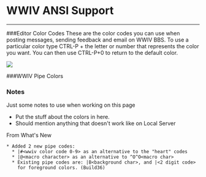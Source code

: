 # WWIV ANSI Support
***

###Editor Color Codes
These are the color codes you can use when posting messages, sending feedback and email on WWIV BBS. To use
a particular color type CTRL-P + the letter or number that represents the color you want. You can then use 
CTRL-P+0 to return to the default color.

![](https://github.com/wwivbbs/wwiv/blob/master/screenshots/wwivbbs/COLORS.png)

###WWIV Pipe Colors

### Notes
Just some notes to use when working on this page

* Put the stuff about the colors in here.
* Should mention anything that doesn't work like on Local Server

From What's New
```
* Added 2 new pipe codes:
  * |#<wwiv color code 0-9> as an alternative to the "heart" codes
  * |@<macro character> as an alternative to ^O^O<macro char>
  * Existing pipe codes are: |B<background char>, and |<2 digit code>
    for foreground colors. (Build36) 
```